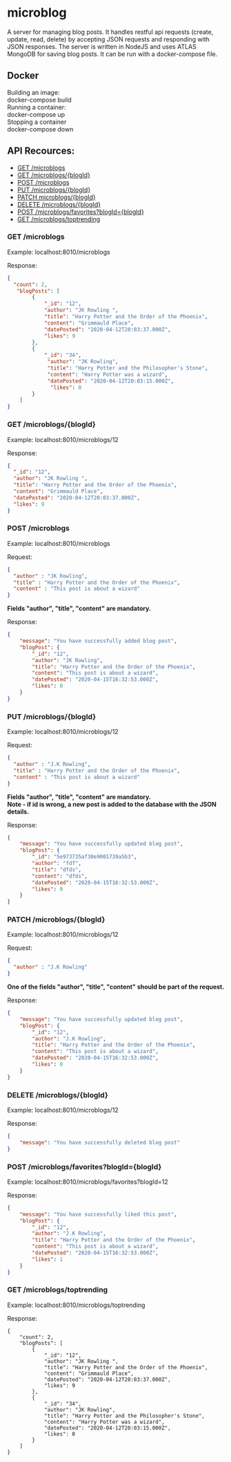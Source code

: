 # microblog

A server for managing blog posts.
It handles restful api requests (create, update, read, delete) by accepting JSON requests and responding with JSON responses.
The server is written in NodeJS and uses ATLAS MongoDB for saving blog posts.
It can be run with a docker-compose file.

## Docker

Building an image:  
docker-compose build  
Running a container:  
docker-compose up  
Stopping a container  
docker-compose down  

## API Recources:

* [GET /microblogs](#get-microblogs)
* [GET /microblogs/{blogId}](#get-microblogs-id)
* [POST /microblogs](#post-microblogs)
* [PUT /microblogs/{blogId}](#put-microblogs-id)
* [PATCH microblogs/{blogId}](#patch-microblogs-id)
* [DELETE /microblogs/{blogId}](#post-microblogs)
* [POST /microblogs/favorites?blogId={blogId}](#post-microblogs-favorites)
* [GET /microblogs/toptrending](#get-microblogs-toptrending)

### GET /microblogs  
Example: localhost:8010/microblogs  

Response:
```json
{
  "count": 2,
   "blogPosts": [
        {
            "_id": "12",
            "author": "JK Rowling ",
            "title": "Harry Potter and the Order of the Phoenix",
            "content": "Grimmauld Place",
            "datePosted": "2020-04-12T20:03:37.000Z",
            "likes": 9
        },
        {
            "_id": "34",
             "author": "JK Rowling",
             "title": "Harry Potter and the Philosopher's Stone",
             "content": "Harry Potter was a wizard",
             "datePosted": "2020-04-12T20:03:15.000Z",
              "likes": 0
        }
    ]
}
```

### GET /microblogs/{blogId}  
Example: localhost:8010/microblogs/12  

Response:
```json
{
  "_id": "12",
  "author": "JK Rowling ",
  "title": "Harry Potter and the Order of the Phoenix",
  "content": "Grimmauld Place",
  "datePosted": "2020-04-12T20:03:37.000Z",
  "likes": 9
}
 ```
        
### POST /microblogs  
Example: localhost:8010/microblogs  

Request:
```json
{
  "author" : "JK Rowling",
  "title" : "Harry Potter and the Order of the Phoenix",
  "content" : "This post is about a wizard"
}
```

**Fields "author", "title", "content" are mandatory.**

Response:
```json
{
    "message": "You have successfully added blog post",
    "blogPost": {
        "_id": "12",
        "author": "JK Rowling",
        "title": "Harry Potter and the Order of the Phoenix",
        "content": "This post is about a wizard",
        "datePosted": "2020-04-15T16:32:53.000Z",
        "likes": 0
    }
}
```

### PUT /microblogs/{blogId}  
Example: localhost:8010/microblogs/12  

Request:
```json
{
  "author" : "J.K Rowling",
  "title" : "Harry Potter and the Order of the Phoenix",
  "content" : "This post is about a wizard"
}
```

**Fields "author", "title", "content" are mandatory.**  
**Note - if id is wrong, a new post is added to the database with the JSON details.**  

Response:
```json
{
    "message": "You have successfully updated blog post",
    "blogPost": {
        "_id": "5e973735af30e9001739a5b3",
        "author": "fdf",
        "title": "dfds",
        "content": "dfds",
        "datePosted": "2020-04-15T16:32:53.000Z",
        "likes": 0
    }
}
```

### PATCH /microblogs/{blogId}  
Example: localhost:8010/microblogs/12  

Request:
```json
{
  "author" : "J.K Rowling"
}
```

**One of the fields "author", "title", "content" should be part of the request.**  

Response:
```json
{
    "message": "You have successfully updated blog post",
    "blogPost": {
        "_id": "12",
        "author": "J.K Rowling",
        "title": "Harry Potter and the Order of the Phoenix",
        "content": "This post is about a wizard",
        "datePosted": "2020-04-15T16:32:53.000Z",
        "likes": 0
    }
}
```

### DELETE /microblogs/{blogId}  
Example: localhost:8010/microblogs/12  

Response:
```json
{
    "message": "You have successfully deleted blog post"
}
```

### POST /microblogs/favorites?blogId={blogId}  
Example: localhost:8010/microblogs/favorites?blogId=12  

Response:
```json
{
    "message": "You have successfully liked this post",
    "blogPost": {
        "_id": "12",
        "author": "J.K Rowling",
        "title": "Harry Potter and the Order of the Phoenix",
        "content": "This post is about a wizard",
        "datePosted": "2020-04-15T16:32:53.000Z",
        "likes": 1
    }
}
```

### GET /microblogs/toptrending  
Example: localhost:8010/microblogs/toptrending  

Response:
```
{
    "count": 2,
    "blogPosts": [
        {
            "_id": "12",
            "author": "JK Rowling ",
            "title": "Harry Potter and the Order of the Phoenix",
            "content": "Grimmauld Place",
            "datePosted": "2020-04-12T20:03:37.000Z",
            "likes": 9
        },
        {
            "_id": "34",
            "author": "JK Rowling",
            "title": "Harry Potter and the Philosopher's Stone",
            "content": "Harry Potter was a wizard",
            "datePosted": "2020-04-12T20:03:15.000Z",
            "likes": 0
        }
    ]
}
```

